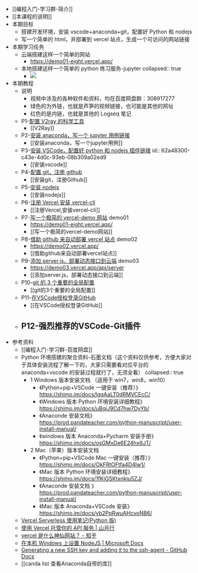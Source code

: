 - [[编程入门-学习群-简介]]
- [[本课程的说明]]
- 本期目标
	- 搭建开发环境，安装 vscode+anaconda+git，配置好 Python 和 nodejs
	- 写一个简单的 html，并部署到 vercel 站点，生成一个可访问的网站链接
- 本期学习任务
	- 云端搭建这样一个简单的网站
		- https://demo01-eight.vercel.app/
	- 本地搭建这样一个简单的 python 练习服务-jupyter
	  collapsed:: true
		- ![](https://yupic.oss-cn-shanghai.aliyuncs.com/20220605223101.png)
- 本期教程
	- 说明
		- 视频中涉及的各种软件和资料，均在百度网盘群：308917277
		- 绿色的为外链，也就是芦笋的视频链接，也可能是其他的网址
		- 红色的是内链，也就是其他的 Logseq 笔记
	- P1-[配置 V2ray 的科学工具](https://lusun.com/v/ucxF2idreKg)
		- [[V2Ray]]
	- P2-[安装 anaconda，写一个 jupyter 用例链接](https://lusun.com/v/u6sgEzlChj5)
		- [[安装anaconda，写一个jupyter用例]]
	- P3-[安装 VSCode，配置好 python 和 nodejs 插件链接](https://lusun.com/v/ZjFPBS5e5Mv)
	  id:: 62a48300-c43e-4d0c-93eb-08b309a02ed9
		- [[安装vscode]]
	- P4-[配置 git，注册 github](https://lusun.com/v/y4S7l9MMeEs)
		- [[安装git，注册Github]]
	- P5-[安装 nodejs](https://lusun.com/v/3FOKb0HxM5L)
		- [[安装nodejs]]
	- P6-[注册 Vercel,安装 vercel-cli](https://lusun.com/v/Bs3SdBnQ7dS)
		- [[注册Vercel,安装vercel-cli]]
	- P7-[写一个极简的 vercel-demo 网站](https://lusun.com/v/QKaEIEWZLVS) demo01
		- https://demo01-eight.vercel.app/
		- [[写一个极简的vercel-demo网站]]
	- P8-[借助 github 来自动部署 vercel 站点](https://lusun.com/v/ULR2eYPjGQM) demo02
		- https://demo02.vercel.app/
		- [[借助github来自动部署vercel站点]]
	- P9-[添加 server.js，部署动态接口到云端](https://lusun.com/v/yl1E5Ak9l5f) demo03
		- https://demo03.vercel.app/api/server
		- [[添加server.js，部署动态接口到云端]]
	- P10-[git 的 3 个重要的全局配置](https://lusun.com/v/sbQZ9dcGEVt)
		- [[git的3个重要的全局配置]]
	- P11-[在VSCode授权登录GitHub](https://lusun.com/v/eJgsY7fgFSb)
		- [[在VSCode授权登录GitHub]]
	- P12-强烈推荐的VSCode-Git插件
		-
- 参考资料
	- [[编程入门-学习群-百度网盘]]
	- Python 环境搭建的聚合资料-石墨文档（这个资料仅供参考，方便大家对于具体安装流程了解一下的，大家只需要看对应平台的 anaconda+vscode 的安装过程就行了，无须全看）
	  collapsed:: true
		- 1 Windows 版本安装文档 （适用于 win7，win8，win10）
			- 《Python+pip+VSCode 一键安装（推荐）》https://shimo.im/docs/lgqAaLT0dRMVCEcC/
			- 《Windows 版本 Python 环境安装详细教程》https://shimo.im/docs/uBqiJ9Cd7hw7DyYb/
			- 《Anaconde 安装文档》https://prod.pandateacher.com/python-manuscript/user-install-manual/
			- 《windows 版本 Anaconda+Pycharm 安装手册》https://shimo.im/docs/osGMxDe6E24hx6JT/
		- 2 Mac（苹果）版本安装文档
			- 《Python+pip+VSCode Mac 一键安装（推荐）》https://shimo.im/docs/OkFRtOFtfa4D4lw1/
			- 《Mac 版本 Python 环境安装详细教程》https://shimo.im/docs/1fKiGSKtxnkiu5ZJ/
			- 《Anaconde 安装文档 》https://prod.pandateacher.com/python-manuscript/user-install-manual/
			- 《Mac 版本 Anaconda+VSCode 安装》https://shimo.im/docs/yb2PpRwuAHcvoNB6/
	- [Vercel Serverless 使用笔记(Python 版)](https://nicelee.top/blog/2020/11/16/vercel-serverless/)
	- [使用 Vercel 托管你的 API 服务 | 山月行](https://shanyue.tech/no-vps/api.html#json-api-%E4%B8%8E-vercel-node-helper)
	- [vercel 是什么神仙网站？ - 知乎](https://zhuanlan.zhihu.com/p/347990778)
	- [在本机 Windows 上设置 NodeJS | Microsoft Docs](https://docs.microsoft.com/zh-cn/windows/dev-environment/javascript/nodejs-on-windows)
	- [Generating a new SSH key and adding it to the ssh-agent - GitHub Docs](https://docs.github.com/cn/authentication/connecting-to-github-with-ssh/generating-a-new-ssh-key-and-adding-it-to-the-ssh-agent)
	- [[canda list 查看Anaconda自带的库]]